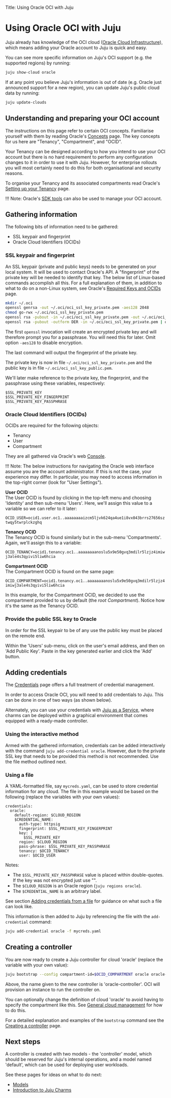 Title: Using Oracle OCI with Juju

# Using Oracle OCI with Juju

Juju already has knowledge of the OCI cloud
([Oracle Cloud Infrastructure][oracle-oci]), which means adding your Oracle
account to Juju is quick and easy.

You can see more specific information on Juju's OCI support (e.g. the
supported regions) by running:

```bash
juju show-cloud oracle
```

If at any point you believe Juju's information is out of date (e.g. Oracle just 
announced support for a new region), you can update Juju's public cloud data by
running:
  
```bash
juju update-clouds
```

## Understanding and preparing your OCI account

The instructions on this page refer to certain OCI concepts. Familiarise
yourself with them by reading Oracle's [Concepts][oracle-oci-concepts] page.
The key concepts for us here are "Tenancy", "Compartment", and "OCID".

Your Tenancy can be designed according to how you intend to use your OCI
account but there is no hard requirement to perform any configuration changes
to it in order to use it with Juju. However, for enterprise rollouts you will
most certainly need to do this for both organisational and security reasons.

To organise your Tenancy and its associated compartments read Oracle's
[Setting up your Tenancy][oracle-oci-tenancy] page.

!!! Note:
    Oracle's [SDK tools][oracle-oci-cli] can also be used to manage your OCI
    account.

## Gathering information 

The following bits of information need to be gathered:

 - SSL keypair and fingerprint
 - Oracle Cloud Identifiers (OCIDs)

### SSL keypair and fingerprint

An SSL keypair (private and public keys) needs to be generated on your local
system. It will be used to contact Oracle's API. A "fingerprint" of the private
key will be needed to identify that key. The below list of Linux-based commands
accomplish all this. For a full explanation of them, in addition to what to do
on a non-Linux system, see Oracle's [Required Keys and OCIDs][oracle-oci-ssl]
page.

```bash
mkdir ~/.oci
openssl genrsa -out ~/.oci/oci_ssl_key_private.pem -aes128 2048
chmod go-rwx ~/.oci/oci_ssl_key_private.pem
openssl rsa -pubout -in ~/.oci/oci_ssl_key_private.pem -out ~/.oci/oci_ssl_key_public.pem
openssl rsa -pubout -outform DER -in ~/.oci/oci_ssl_key_private.pem | openssl md5 -c
```

The first `openssl` invocation will create an encrypted private key and will
therefore prompt you for a passphrase. You will need this for later. Omit
option `-aes128` to disable encryption.

The last command will output the fingerprint of the private key.

The private key is now in file `~/.oci/oci_ssl_key_private.pem` and the public
key is in file `~/.oci/oci_ssl_key_public.pem`.

We'll later make reference to the private key, the fingerprint, and the
passphrase using these variables, respectively:

`$SSL_PRIVATE_KEY`  
`$SSL_PRIVATE_KEY_FINGERPRINT`  
`$SSL_PRIVATE_KEY_PASSPHRASE`

### Oracle Cloud Identifiers (OCIDs)

OCIDs are required for the following objects:

 - Tenancy
 - User
 - Compartment

They are all gathered via Oracle's web [Console][oracle-oci-console].

!!! Note:
    The below instructions for navigating the Oracle web interface assume you
    are the account administrator. If this is not the case, your experience may
    differ. In particular, you may need to access information in the top-right
    corner (look for "User Settings").

**User OCID**  
The User OCID is found by clicking in the top-left menu and choosing 'Identity'
and then sub-menu 'Users'. Here, we'll assign this value to a variable so we
can refer to it later:

`OCID_USER=ocid1.user.oc1..aaaaaaaaizcm5ljvk624qa4ue1i8vx043brrs27656sztwqy5twrplckzghq`

**Tenancy OCID**  
The Tenancy OCID is found similarly but in the sub-menu 'Compartments'. Again,
we'll assign this to a variable:

`OCID_TENANCY=ocid1.tenancy.oc1..aaaaaaaanoslu5x9e50gvq3mdilr5lzjz4imiwj3ale4s3qyivi5liw6hcia`

**Compartment OCID**  
The Compartment OCID is found on the same page:

`OCID_COMPARTMENT=ocid1.tenancy.oc1..aaaaaaaanoslu5x9e50gvq3mdilr5lzjz4imiwj3ale4s3qyivi5liw6hcia`

In this example, for the Compartment OCID, we decided to use the compartment
provided to us by default (the *root Compartment*). Notice how it's the same as
the Tenancy OCID.

### Provide the public SSL key to Oracle

In order for the SSL keypair to be of any use the public key must be placed on
the remote end.

Within the 'Users' sub-menu, click on the user's email address, and then on
'Add Public Key'. Paste in the key generated earlier and click the 'Add'
button.

## Adding credentials

The [Credentials][credentials] page offers a full treatment of credential
management.

In order to access Oracle OCI, you will need to add credentials to Juju. This
can be done in one of two ways (as shown below).

Alternately, you can use your credentials with [Juju as a Service][jaas], where
charms can be deployed within a graphical environment that comes equipped with
a ready-made controller.

### Using the interactive method

Armed with the gathered information, credentials can be added interactively
with the command `juju add-credential oracle`. However, due to the private SSL
key that needs to be provided this method is not recommended. Use the file
method outlined next.

### Using a file

A YAML-formatted file, say `mycreds.yaml`, can be used to store credential
information for any cloud. The file in this example would be based on the
following (replace the variables with your own values):

```no-highlight
credentials:
  oracle:
    default-region: $CLOUD_REGION
    $CREDENTIAL_NAME:
      auth-type: httpsig
      fingerprint: $SSL_PRIVATE_KEY_FINGERPRINT
      key: |
        $SSL_PRIVATE_KEY
      region: $CLOUD_REGION
      pass-phrase: $SSL_PRIVATE_KEY_PASSPHRASE
      tenancy: $OCID_TENANCY
      user: $OCID_USER
```

Notes:

 - The `$SSL_PRIVATE_KEY_PASSPHRASE` value is placed within double-quotes. If the key was not encrypted just
use "".
 - The `$CLOUD_REGION` is an Oracle region (`juju regions oracle`).
 - The `$CREDENTIAL_NAME` is an arbitrary label.

See section [Adding credentials from a file][credentials-adding-from-file] for
guidance on what such a file can look like.

This information is then added to Juju by referencing the file with the
`add-credential` command:

```bash
juju add-credential oracle -f mycreds.yaml
```

## Creating a controller

You are now ready to create a Juju controller for cloud 'oracle' (replace the
variable with your own value):

```bash
juju bootstrap --config compartment-id=$OCID_COMPARTMENT oracle oracle-controller
```

Above, the name given to the new controller is 'oracle-controller'. OCI will
provision an instance to run the controller on.

You can optionally change the definition of cloud 'oracle' to avoid having to
specify the compartment like this. See
[General cloud management][clouds-general-cloud-management] for how to do this.

For a detailed explanation and examples of the `bootstrap` command see the
[Creating a controller][controllers-creating] page.

## Next steps

A controller is created with two models - the 'controller' model, which should
be reserved for Juju's internal operations, and a model named 'default', which
can be used for deploying user workloads.

See these pages for ideas on what to do next:

 - [Models][models]
 - [Introduction to Juju Charms][charms]


<!-- LINKS -->

[yaml]: http://www.yaml.org/spec/1.2/spec.html
[oracle-oci]: https://cloud.oracle.com/en_US/cloud-infrastructure
[oracle-oci-concepts]: https://docs.cloud.oracle.com/iaas/Content/GSG/Concepts/concepts.htm
[oracle-oci-ssl]: https://docs.cloud.oracle.com/iaas/Content/API/Concepts/apisigningkey.htm
[oracle-oci-tenancy]: https://docs.cloud.oracle.com/iaas/Content/GSG/Concepts/settinguptenancy.htm
[oracle-oci-cli]: https://docs.cloud.oracle.com/iaas/Content/API/Concepts/sdks.htm
[oracle-oci-console]: https://console.us-phoenix-1.oraclecloud.com/
[credentials]: ./credentials.md
[jaas]: ./getting-started.md
[credentials-adding-from-file]: ./credentials.md#adding-credentials-from-a-file
[clouds-general-cloud-management]: ./clouds.md#general-cloud-management
[controllers-creating]: ./controllers-creating.md
[models]: ./models.md
[charms]: ./charms.md
